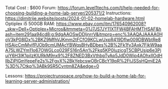 Total Cost :
$600
Forum:
https://forum.level1techs.com/t/help-needed-for-choosing-building-a-home-lab-server/205371/2
Instructions:
https://dimitrije.website/posts/2024-01-02-homelab-hardware.html
Optiplex i5 500GB RAM:
https://www.ebay.com/itm/176540962008?_skw=Dell+Optiplex+Micros&itmmeta=01J7JS7JY11XTFW4BFAHMTHSAF&hash=item291aa94cd8:g:9dgAAOSwDDljnrrV&itmprp=enc%3AAQAJAAAA0HoV3kP08IDx%2BKZ9MfhVJKmm2tFCfO9KCLwUxpR419Dflw009DBWbtRe8HSAicCmMyjfPJOb9cmUMAcYBWqsBHyBDbes%2B%2Fk1fy3Axk7FikW9aaA75LWZYm11o67OWGLco029FS16n5An%2Fkq5KP0IuzicgT5CBPUsip6e3PjujY6H3IK1piIzKlURkM9nx9%2F8ZNED3BxVthbpTyAp5JdD0Wip4AOhxIlOdHllbZiPlGmYepeFe2s%2FgvX%2BkYebcswOBrCBcY19pR%2FtJSSsHQmjE2A%3D%7Ctkp%3ABk9SR5Cvntm8ZA&edge=0

Lessons:
https://projectrunspace.org/how-to-build-a-home-lab-for-learning-server-administration/